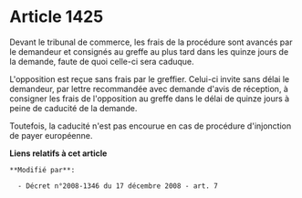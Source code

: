 # Article 1425

Devant le tribunal de commerce, les frais de la procédure sont avancés par le demandeur et consignés au greffe au plus tard
dans les quinze jours de la demande, faute de quoi celle-ci sera caduque. 

L'opposition est reçue sans frais par le greffier. Celui-ci invite sans délai le demandeur, par lettre recommandée avec
demande d'avis de réception, à consigner les frais de l'opposition au greffe dans le délai de quinze jours à peine de
caducité de la demande. 

Toutefois, la caducité n'est pas encourue en cas de procédure d'injonction de payer européenne.

**Liens relatifs à cet article**

	**Modifié par**:

	  - Décret n°2008-1346 du 17 décembre 2008 - art. 7
